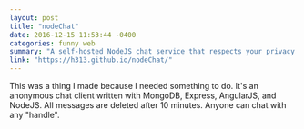 ```yaml
---
layout: post
title: "nodeChat"
date: 2016-12-15 11:53:44 -0400
categories: funny web
summary: "A self-hosted NodeJS chat service that respects your privacy!"
link: "https://h313.github.io/nodeChat/"
---
```

This was a thing I made because I needed something to do. It's an anonymous chat client written with MongoDB, Express, AngularJS, and NodeJS. All messages are deleted after 10 minutes. Anyone can chat with any "handle".
